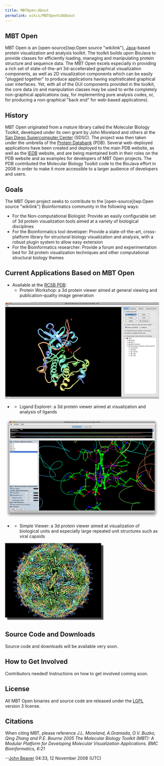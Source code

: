 ```yaml
---
title: MBTOpen:About
permalink: wikis/MBTOpen%3AAbout
---
```


MBT Open
--------

MBT Open is an [open-source](wp:Open source "wikilink"),
[Java](http://www.java.sun.com)-based protein visualization and analysis
toolkit. The toolkit builds upon BioJava to provide classes for
efficiently loading, managing and manipulating protein structure and
sequence data. The MBT Open excels especially in providing a rich set of
state-of-the-art 3d-accellerated graphical visualization components, as
well as 2D visualization components which can be easily "plugged
together" to produce applications having sophisticated graphical user
interfaces. Yet, with all of the GUI components provided in the toolkit,
the core data i/o and manipulation classes may be used to write
completely non-graphical applications (say, for implementing pure
analysis codes, or, for producing a non-graphical "back end" for
web-based applications).

History
-------

MBT Open originated from a mature library called the Molecular Biology
Toolkit, developed under its own grant by John Moreland and others at
the [San Diego Supercomputer Center](http://www.sdsc.edu) (SDSC). The
project was then taken under the umbrella of the [Protein
Databank](http://www.pdb.org) (PDB). Several web-deployed applications
have been created and deployed to the main PDB website, as well as the
[IEDB](http://www.immuneepitope.org/home.do) website, and are being
maintained both in their roles on the PDB website and as examples for
developers of MBT Open projects. The PDB contributed the Molecular
Biology Toolkit code to the BioJava effort in 2008 in order to make it
more accessible to a larger audience of developers and users.

Goals
-----

The MBT Open project seeks to contribute to the
[open-source](wp:Open source "wikilink") Bioinformatics community in the
following ways:

-   For the Non-computational Biologist: Provide an easily configurable
    set of 3d protein visualization tools aimed at a variety of
    biological disciplines
-   For the Bioinformatics tool developer: Provide a state-of-the-art,
    cross-platform library for structural biology visualization and
    analysis, with a robust plugin system to allow easy extension
-   For the Bioinformatics researcher: Provide a forum and
    experimentation bed for 3d protein visualization techniques and
    other computational structural biology themes

Current Applications Based on MBT Open
--------------------------------------

-   Available at the [RCSB PDB](http://www.rcsb.org):
    -   Protein Workshop: a 3d protein viewer aimed at general viewing
        and publication-quality image generation

  
  
![](ProteinWorkshopOverview.png "fig:ProteinWorkshopOverview.png")

-   -   Ligand Explorer: a 3d protein viewer aimed at visualization and
        analysis of ligands

  
  
![](LigandExplorerOverview.png "fig:LigandExplorerOverview.png")

-   -   Simple Viewer: a 3d protein viewer aimed at visualization of
        biological units and especially large repeated unit structures
        such as viral capsids

  
  
![](SimpleViewerOverview.png "fig:SimpleViewerOverview.png")

Source Code and Downloads
-------------------------

Source code and downloads will be available very soon.

How to Get Involved
-------------------

Contributors needed! Instructions on how to get involved coming soon.

License
-------

All MBT Open binaries and source code are released under the
[LGPL](http://www.gnu.org/licenses/lgpl.html) version 3 license.

Citations
---------

When citing MBT, please reference *J.L. Moreland, A.Gramada, O.V. Buzko,
Qing Zhang and P.E. Bourne 2005 The Molecular Biology Toolkit (MBT): A
Modular Platform for Developing Molecular Visualization Applications.
BMC Bioinformatics, 6:21*

--[John Beaver](User:Semblance "wikilink") 04:33, 12 November 2008 (UTC)

